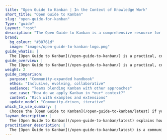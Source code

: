 ```yaml
---
title: "Open Guide to Kanban | In the Context of Knowledge Work"
short_title: "Open Guide to Kanban"
slug: "open-guide-for-kanban"
Type: "guide"
Layout: "root"
description: "The Open Guide to Kanban is a comprehensive resource for understanding and implementing Kanban in knowledge work contexts. It covers practices, and real-world applications of Kanban to enhance workflow efficiency and team collaboration."
brand:
  bg_colour: "#38761d"
  image: "images/open-guide-to-kanban-logo.png"
guide_whatis: |
  The [Open Guide to Kanban](/open-guide-to-kanban/) is a practical, community-curated reference for using Kanban in knowledge work. It defines the essential practices, measures, and language for designing, running, and improving Kanban systems. Built on the foundations of the [Kanban Guide (2025)](/history/kanban-guide-2025/), this guide expands its applicability across industries and team contexts, while remaining open and adaptable. It is intended to support organisations seeking clarity, consistency, and effectiveness in how they manage the flow of value.
guide_overview: |
  The [Open Guide to Kanban](/open-guide-to-kanban/) is a practical, community-curated reference for using Kanban in knowledge work. It defines the essential practices, measures, and language for designing, running, and improving Kanban systems.
weight: 2
guide_comparison:
  purpose: "Community-expanded handbook"
  ethos: "Inclusive, evolving, collaborative"
  audience: "Teams blending Kanban with other approaches"
  use_case: "How do we apply Kanban in *our* context?"
  content: "Rich with examples and extensions"
  update_model: "Community-driven, iterative"
which_to_use_summary: |
  Choose the [Open Guide to Kanban](/open-guide-to-kanban/latest) if you're working across approaches or want more context and flexibility. It's well-suited to those with Lean, Agile, Scrum, or Product Management experience who want to adapt Kanban to their environment.
layman_description: |
  The [Open Guide to Kanban](/open-guide-to-kanban/latest) explains how to use Kanban and improve it over time. It gives more examples, tools, and ideas than the basic guide, and works well with other approaches like Scrum. It’s made by a wider community and helps people apply Kanban in different situations, especially where teams or organisations want more than just the basics.
practitioner_description: |
  The [Open Guide to Kanban](/open-guide-to-kanban/latest) is a community-curated reference that expands on the core Kanban Guide. It preserves the essentials but adds greater depth — optional practices,   richer metrics, and practical integration with other approaches like Scrum and Lean. Designed for practitioners applying Kanban in real-world, cross-method scenarios, it offers adaptable guidance to improve flow, outcomes, and collaboration. It’s particularly useful for coaches, consultants, and teams working in complex, evolving systems.
---
```

